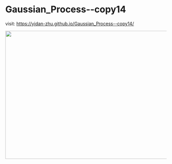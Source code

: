 # Gaussian_Process--copy14

visit: https://yidan-zhu.github.io/Gaussian_Process--copy14/

<img src="https://github.com/Yidan-Zhu/Gaussian_Process--copy14/blob/main/pic.png?raw=true" width=600 height=400>
